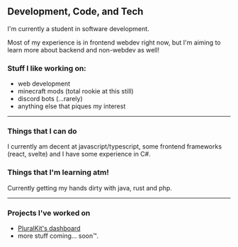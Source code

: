 
## Development, Code, and Tech

I'm currently a student in software development.

Most of my experience is in frontend webdev right now, but I'm aiming to learn more about backend and non-webdev as well!

### Stuff I like working on:
- web development
- minecraft mods (total rookie at this still)
- discord bots (...rarely)
- anything else that piques my interest
***
### Things that I can do
I currently am decent at javascript/typescript, some frontend frameworks (react, svelte) and I have some experience in C#.

### Things that I'm learning atm!
Currently getting my hands dirty with java, rust and php.
***
### Projects I've worked on
- [PluralKit's dashboard](https://dash.pluralkit.me)
- more stuff coming... soon™️.